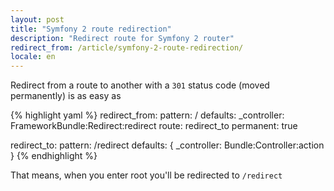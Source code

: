 ```yaml
---
layout: post
title: "Symfony 2 route redirection"
description: "Redirect route for Symfony 2 router"
redirect_from: /article/symfony-2-route-redirection/
locale: en
---
```


Redirect from a route to another with a `301` status code (moved permanently) is as easy as

{% highlight yaml %}
redirect_from:
    pattern: /
    defaults:
        _controller: FrameworkBundle:Redirect:redirect
        route: redirect_to
        permanent: true

redirect_to:
    pattern: /redirect
    defaults: { _controller: Bundle:Controller:action }
{% endhighlight %}

That means, when you enter root you'll be redirected to `/redirect`
